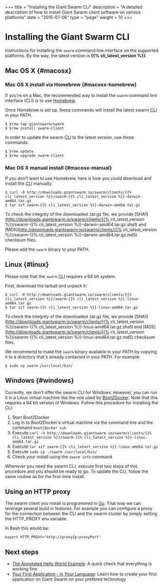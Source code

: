 +++
title = "Installing the Giant Swarm CLI"
description = "A detailed description of how to install Giant Swarm client software on various platforms"
date = "2015-07-06"
type = "page"
weight = 10
+++

# Installing the Giant Swarm CLI

<p class="lead">Instructions for installing the <code>swarm</code> command line interface on the supported platforms. By the way, the latest version is <strong>{{% cli_latest_version %}}</strong>.</p>

## Mac OS X {#macosx}

### Mac OS X install via Homebrew {#macosx-homebrew}

If you're on a Mac, the recommended way to install the `swarm` command line interface (CLI) is to use [Homebrew](http://brew.sh/).

Once Homebrew is set up, these commands will install the latest swarm <abbr title="command line interface">CLI</abbr> in your PATH.

```nohighlight
$ brew tap giantswarm/swarm
$ brew install swarm-client
```

In order to update the swarm <abbr title="command line interface">CLI</abbr> to the latest version, use these commands:

```nohighlight
$ brew update
$ brew upgrade swarm-client
```

### Mac OS X manual install {#macosx-manual}

If you don't want to use Homebrew, here is how you could download and install the <abbr title="command line interface">CLI</abbr> manually.

```nohighlight
$ curl -O http://downloads.giantswarm.io/swarm/clients/{{% cli_latest_version %}}/swarm-{{% cli_latest_version %}}-darwin-amd64.tar.gz
$ tar xzf swarm-{{% cli_latest_version %}}-darwin-amd64.tar.gz
```

To check the integrity of the downloaded .tar.gz file, we provide [SHA1](http://downloads.giantswarm.io/swarm/clients/{{% cli_latest_version %}}/swarm-{{% cli_latest_version %}}-darwin-amd64.tar.gz.sha1) and [MD5](http://downloads.giantswarm.io/swarm/clients/{{% cli_latest_version %}}/swarm-{{% cli_latest_version %}}-darwin-amd64.tar.gz.md5) checksum files.

Please add the `swarm` binary to your PATH.

## Linux {#linux}

Please note that the `swarm` <abbr title="command line interface">CLI</abbr> requires a 64 bit system.

First, download the tarball and unpack it:

```nohighlight
$ curl -O http://downloads.giantswarm.io/swarm/clients/{{% cli_latest_version %}}/swarm-{{% cli_latest_version %}}-linux-amd64.tar.gz
$ tar xzf swarm-{{% cli_latest_version %}}-linux-amd64.tar.gz
```

To check the integrity of the downloaded .tar.gz file, we provide [SHA1](http://downloads.giantswarm.io/swarm/clients/{{% cli_latest_version %}}/swarm-{{% cli_latest_version %}}-linux-amd64.tar.gz.sha1) and [MD5](http://downloads.giantswarm.io/swarm/clients/{{% cli_latest_version %}}/swarm-{{% cli_latest_version %}}-linux-amd64.tar.gz.md5) checksum files.

We recommend to make the `swarm` binary available in your PATH by copying it to a directory that's already contained in your PATH. For example:

```nohighlight
$ sudo cp swarm /usr/local/bin/
```

## Windows {#windows}

Currently, we don't offer the swarm CLI for Windows. However, you can run it in a Linux virtual machine like the one used by [Boot2Docker](https://docs.docker.com/installation/windows/). Note that this requires a 64 bit version of Windows. Follow this procedure for installing the CLI:

1. Start Boot2Docker
2. Log in to Boot2Docker's virtual machine via the command line and the command `boot2docker ssh`
3. Execute `curl -O http://downloads.giantswarm.io/swarm/clients/{{% cli_latest_version %}}/swarm-{{% cli_latest_version %}}-linux-amd64.tar.gz`
4. Execute `tar xzf swarm-{{% cli_latest_version %}}-linux-amd64.tar.gz`
5. Execute `sudo cp ./swarm /usr/local/bin/`
6. Check your install using the `swarm info` command

Whenever you need the swarm CLI, execute first two steps of this procedure and you should be ready to go. To update the CLI, follow the same routine as for the first-time install.


## Using an HTTP proxy

The swarm client you install is programmed in [Go](http://golang.org/). That way we can leverage several build in features. For example you can configure a proxy for the connection between the CLI and the swarm cluster by simply setting the HTTP_PROXY env variable.

In Bash this would be:
```nohighlight
export HTTP_PROXY="http://proxyIp:proxyPort"
```


## Next steps

* [The Annotated Hello World Example](/guides/annotated-helloworld/): A quick check that everything is working fine
* [Your First Application - in Your Language](/guides/your-first-application/): Learn how to create your first application on Giant Swarm on your prefered technology
